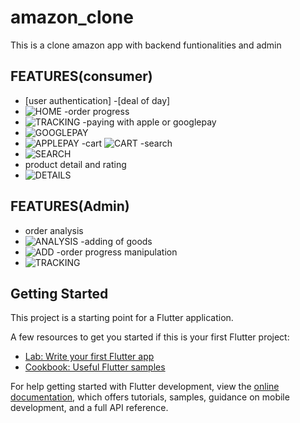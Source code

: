 # amazon_clone

This is a clone amazon app with backend funtionalities and admin 
## FEATURES(consumer)
- [user authentication]
-[deal of day]
- ![HOME](screenshot/home-user.png)
-order progress
- ![TRACKING](screenshot/tracking.png)
-paying with apple or googlepay
- ![GOOGLEPAY](screenshot/buy-user.png)
- ![APPLEPAY](screenshot/applepay.png)
-cart
![CART](screenshot/cart-user.png)
-search
- ![SEARCH](screenshot/search-user.png)
- product detail and rating
- ![DETAILS](screenshot/product-details-user.png)
## FEATURES(Admin)
- order analysis
- ![ANALYSIS](screenshot/analysis.png)
-adding of goods
- ![ADD](screenshot/admin-home.png)
-order progress manipulation
- ![TRACKING](screenshot/tracking.png)
## Getting Started

This project is a starting point for a Flutter application.

A few resources to get you started if this is your first Flutter project:

- [Lab: Write your first Flutter app](https://docs.flutter.dev/get-started/codelab)
- [Cookbook: Useful Flutter samples](https://docs.flutter.dev/cookbook)

For help getting started with Flutter development, view the
[online documentation](https://docs.flutter.dev/), which offers tutorials,
samples, guidance on mobile development, and a full API reference.
